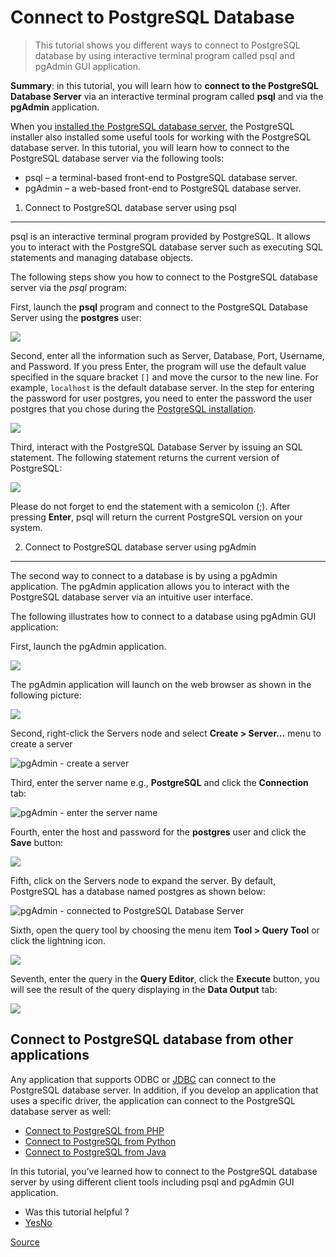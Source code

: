 # Connect to PostgreSQL Database

> This tutorial shows you different ways to connect to PostgreSQL database by using interactive terminal program called psql and pgAdmin GUI application.

**Summary**: in this tutorial, you will learn how to **connect to the PostgreSQL Database Server** via an interactive terminal program called **psql** and via the **pgAdmin** application.

When you [installed the PostgreSQL database server](https://www.postgresqltutorial.com/install-postgresql/ "Install PostgreSQL"), the PostgreSQL installer also installed some useful tools for working with the PostgreSQL database server. In this tutorial, you will learn how to connect to the PostgreSQL database server via the following tools:

*   psql – a terminal-based front-end to PostgreSQL database server.
*   pgAdmin – a web-based front-end to PostgreSQL database server.

1) Connect to PostgreSQL database server using psql
---------------------------------------------------

psql is an interactive terminal program provided by PostgreSQL. It allows you to interact with the PostgreSQL database server such as executing SQL statements and managing database objects.

The following steps show you how to connect to the PostgreSQL database server via the _psql_ program:

First, launch the **psql** program and connect to the PostgreSQL Database Server using the **postgres** user:

![](https://sp.postgresqltutorial.com/wp-content/uploads/2020/07/Install-PostgreSQL-psql.png)

Second, enter all the information such as Server, Database, Port, Username, and Password. If you press Enter, the program will use the default value specified in the square bracket `[]` and move the cursor to the new line. For example, `localhost` is the default database server. In the step for entering the password for user postgres, you need to enter the password the user postgres that you chose during the [PostgreSQL installation](https://www.postgresqltutorial.com/install-postgresql/).

![](https://sp.postgresqltutorial.com/wp-content/uploads/2020/07/Connect-to-PostgreSQL-via-psql.png)

Third, interact with the PostgreSQL Database Server by issuing an SQL statement. The following statement returns the current version of PostgreSQL:

![](https://sp.postgresqltutorial.com/wp-content/uploads/2020/07/Install-PostgreSQL-psql-verification.png)

Please do not forget to end the statement with a semicolon (;). After pressing **Enter**, psql will return the current PostgreSQL version on your system.

2) Connect to PostgreSQL database server using pgAdmin
------------------------------------------------------

The second way to connect to a database is by using a pgAdmin application. The pgAdmin application allows you to interact with the PostgreSQL database server via an intuitive user interface.

The following illustrates how to connect to a database using pgAdmin GUI application:

First, launch the pgAdmin application.

![](https://sp.postgresqltutorial.com/wp-content/uploads/2020/07/Connect-to-PostgreSQL-via-pgAdmin.png)

The pgAdmin application will launch on the web browser as shown in the following picture:

![](https://sp.postgresqltutorial.com/wp-content/uploads/2019/05/pgAdmin-4.png)

Second, right-click the Servers node and select **Create > Server…** menu to create a server

![pgAdmin - create a server](https://sp.postgresqltutorial.com/wp-content/uploads/2019/05/pgAdmin-create-a-server.png)

Third, enter the server name e.g., **PostgreSQL** and click the **Connection** tab:

![pgAdmin - enter the server name](https://sp.postgresqltutorial.com/wp-content/uploads/2019/05/pgAdmin-enter-the-server-name.png)

Fourth, enter the host and password for the **postgres** user and click the **Save** button:

![](https://sp.postgresqltutorial.com/wp-content/uploads/2019/05/pgAdmin-enter-host-and-user-info.png)

Fifth, click on the Servers node to expand the server. By default, PostgreSQL has a database named postgres as shown below:

![pgAdmin - connected to PostgreSQL Database Server](https://sp.postgresqltutorial.com/wp-content/uploads/2019/05/pgAdmin-connected-to-PostgreSQL-Database-Server.png)

Sixth, open the query tool by choosing the menu item **Tool > Query Tool** or click the lightning icon.

![](https://sp.postgresqltutorial.com/wp-content/uploads/2019/05/pgAdmin-query-tool.png)

Seventh, enter the query in the **Query Editor**, click the **Execute** button, you will see the result of the query displaying in the **Data Output** tab:

![](https://sp.postgresqltutorial.com/wp-content/uploads/2020/07/Connect-to-PostgreSQL-via-pgAdmin-Execute-a-query-1.png)

Connect to PostgreSQL database from other applications
------------------------------------------------------

Any application that supports ODBC or [JDBC](https://www.postgresqltutorial.com/postgresql-jdbc/) can connect to the PostgreSQL database server. In addition, if you develop an application that uses a specific driver, the application can connect to the PostgreSQL database server as well:

*   [Connect to PostgreSQL from PHP](https://www.postgresqltutorial.com/postgresql-php/connect/)
*   [Connect to PostgreSQL from Python](https://www.postgresqltutorial.com/postgresql-python/connect/)
*   [Connect to PostgreSQL from Java](https://www.postgresqltutorial.com/postgresql-jdbc/connecting-to-postgresql-database/)

In this tutorial, you’ve learned how to connect to the PostgreSQL database server by using different client tools including psql and pgAdmin GUI application.

*   Was this tutorial helpful ?
*   [Yes](#)[No](#)


[Source](https://www.postgresqltutorial.com/connect-to-postgresql-database/)